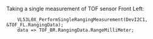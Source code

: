 Taking a single measurement of TOF sensor Front Left:

		VL53L0X_PerformSingleRangingMeasurement(DevI2C1, &TOF_FL.RangingData);
		data => TOF_BR.RangingData.RangeMilliMeter;